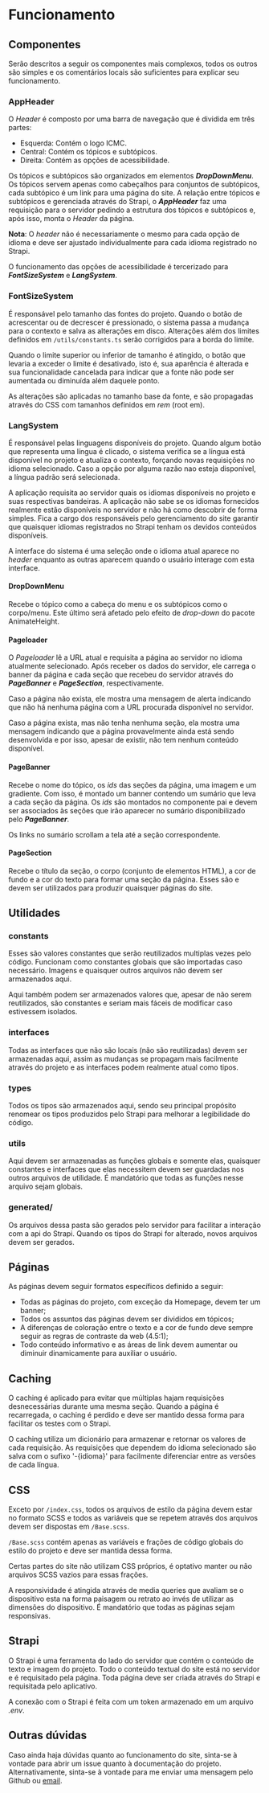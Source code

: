 # Funcionamento

## Componentes

Serão descritos a seguir os componentes mais complexos, todos os outros são simples e os comentários locais são suficientes para explicar seu funcionamento.

### AppHeader

O *Header* é composto por uma barra de navegação que é dividida em três partes:

- Esquerda: Contém o logo ICMC.
- Central: Contém os tópicos e subtópicos.
- Direita: Contém as opções de acessibilidade.

Os tópicos e subtópicos são organizados em elementos ***DropDownMenu***. Os tópicos servem apenas como cabeçalhos para conjuntos de subtópicos, cada subtópico é um link para uma página do site. A relação entre tópicos e subtópicos e gerenciada através do Strapi, o ***AppHeader*** faz uma requisição para o servidor pedindo a estrutura dos tópicos e subtópicos e, após isso, monta o *Header* da página.

**Nota**: O *header* não é necessariamente o mesmo para cada opção de idioma e deve ser ajustado individualmente para cada idioma registrado no Strapi.

O funcionamento das opções de acessibilidade é tercerizado para ***FontSizeSystem*** e ***LangSystem***.

### FontSizeSystem

É responsável pelo tamanho das fontes do projeto. Quando o botão de acrescentar ou de decrescer é pressionado, o sistema passa a mudança para o contexto e salva as alterações em disco. Alterações além dos limites definidos em `/utils/constants.ts` serão corrigidos para a borda do limite.

Quando o limite superior ou inferior de tamanho é atingido, o botão que levaria a exceder o limite é desativado, isto é, sua aparência é alterada e sua funcionalidade cancelada para indicar que a fonte não pode ser aumentada ou diminuída além daquele ponto.

As alterações são aplicadas no tamanho base da fonte, e são propagadas através do CSS com tamanhos definidos em *rem* (root em).

### LangSystem

É responsável pelas linguagens disponíveis do projeto. Quando algum botão que representa uma língua é clicado, o sistema verifica se a língua está disponível no projeto e atualiza o contexto, forçando novas requisições no idioma selecionado. Caso a opção por alguma razão nao esteja disponível, a língua padrão será selecionada.

A aplicação requisita ao servidor quais os idiomas disponíveis no projeto e suas respectivas bandeiras. A aplicação não sabe se os idiomas fornecidos realmente estão disponíveis no servidor e não há como descobrir de forma simples. Fica a cargo dos responsáveis pelo gerenciamento do site garantir que quaisquer idiomas registrados no Strapi tenham os devidos conteúdos disponíveis.

A interface do sistema é uma seleção onde o idioma atual aparece no *header* enquanto as outras aparecem quando o usuário interage com esta interface.

#### DropDownMenu

Recebe o tópico como a cabeça do menu e os subtópicos como o corpo/menu. Este último será afetado pelo efeito de *drop-down* do pacote AnimateHeight.

#### Pageloader

O *Pageloader* lê a URL atual e requisita a página ao servidor no idioma atualmente selecionado. Após receber os dados do servidor, ele carrega o banner da página e cada seção que recebeu do servidor através do ***PageBanner*** e ***PageSection***, respectivamente.

Caso a página não exista, ele mostra uma mensagem de alerta indicando que não há nenhuma página com a URL procurada disponível no servidor.

Caso a página exista, mas não tenha nenhuma seção, ela mostra uma mensagem indicando que a página provavelmente ainda está sendo desenvolvida e por isso, apesar de existir, não tem nenhum conteúdo disponível.

#### PageBanner

Recebe o nome do tópico, os *ids* das seções da página, uma imagem e um gradiente. Com isso, é montado um banner contendo um sumário que leva a cada seção da página. Os *ids* são montados no componente pai e devem ser associados às seções que irão aparecer no sumário disponibilizado pelo ***PageBanner***.

Os links no sumário scrollam a tela até a seção correspondente.

#### PageSection

Recebe o título da seção, o corpo (conjunto de elementos HTML), a cor de fundo e a cor do texto para formar uma seção da página. Esses são e devem ser utilizados para produzir quaisquer páginas do site.

## Utilidades

### constants

Esses são valores constantes que serão reutilizados multiplas vezes pelo código. Funcionam como constantes globais que são importadas caso necessário. Imagens e quaisquer outros arquivos não devem ser armazenados aqui.

Aqui também podem ser armazenados valores que, apesar de não serem reutilizados, são constantes e seriam mais fáceis de modificar caso estivessem isolados.

### interfaces

Todas as interfaces que não são locais (não são reutilizadas) devem ser armazenadas aqui, assim as mudanças se propagam mais facilmente através do projeto e as interfaces podem realmente atual como tipos.

### types

Todos os tipos são armazenados aqui, sendo seu principal propósito renomear os tipos produzidos pelo Strapi para melhorar a legibilidade do código.

### utils

Aqui devem ser armazenadas as funções globais e somente elas, quaisquer constantes e interfaces que elas necessitem devem ser guardadas nos outros arquivos de utilidade. É mandatório que todas as funções nesse arquivo sejam globais.

### generated/

Os arquivos dessa pasta são gerados pelo servidor para facilitar a interação com a api do Strapi. Quando os tipos do Strapi for alterado, novos arquivos devem ser gerados.

## Páginas

As páginas devem seguir formatos específicos definido a seguir:

- Todas as páginas do projeto, com exceção da Homepage, devem ter um banner;
- Todos os assuntos das páginas devem ser divididos em tópicos;
- A diferenças de coloração entre o texto e a cor de fundo deve sempre seguir as regras de contraste da web (4.5:1);
- Todo conteúdo informativo e as áreas de link devem aumentar ou diminuir dinamicamente para auxiliar o usuário.

## Caching

O caching é aplicado para evitar que múltiplas hajam requisições desnecessárias durante uma mesma seção. Quando a página é recarregada, o caching é perdido e deve ser mantido dessa forma para facilitar os testes com o Strapi.

O caching utiliza um dicionário para armazenar e retornar os valores de cada requisição. As requisições que dependem do idioma selecionado são salva com o sufixo '-{idioma}' para facilmente diferenciar entre as versões de cada língua.

## CSS

Exceto por `/index.css`, todos os arquivos de estilo da página devem estar no formato SCSS e todos as variáveis que se repetem através dos arquivos devem ser dispostas em `/Base.scss`.

`/Base.scss` contém apenas as variáveis e frações de código globais do estilo do projeto e deve ser mantida dessa forma.

Certas partes do site não utilizam CSS próprios, é optativo manter ou não arquivos SCSS vazios para essas frações.

A responsividade é atingida através de media queries que avaliam se o dispositivo esta na forma paisagem ou retrato ao invés de utilizar as dimensões do dispositivo. É mandatório que todas as páginas sejam responsivas.

## Strapi

O Strapi é uma ferramenta do lado do servidor que contém o conteúdo de texto e imagem do projeto. Todo o conteúdo textual do site está no servidor e é requisitado pela página. Toda página deve ser criada através do Strapi e requisitada pelo aplicativo.

A conexão com o Strapi é feita com um token armazenado em um arquivo *.env*.

## Outras dúvidas

Caso ainda haja dúvidas quanto ao funcionamento do site, sinta-se à vontade para abrir um issue quanto à documentação do projeto. Alternativamente, sinta-se à vontade para me enviar uma mensagem pelo Github ou [email](mailto:pedro.hvn.2018@gmail.com).
